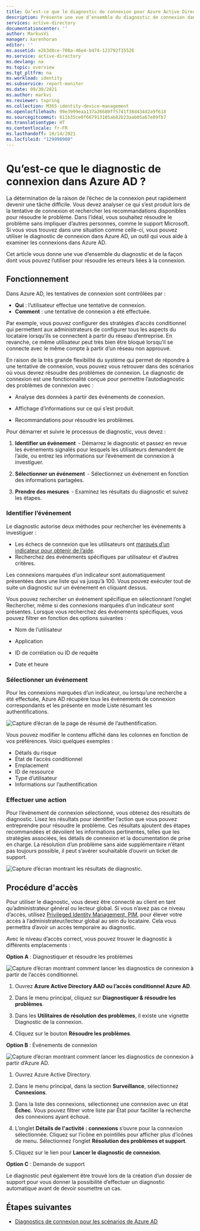 ```yaml
---
title: Qu’est-ce que le diagnostic de connexion pour Azure Active Directory ?
description: Présente une vue d’ensemble du diagnostic de connexion dans Azure Active Directory.
services: active-directory
documentationcenter: ''
author: MarkusVi
manager: karenhoran
editor: ''
ms.assetid: e2b3d8ce-708a-46e4-b474-123792f35526
ms.service: active-directory
ms.devlang: na
ms.topic: overview
ms.tgt_pltfrm: na
ms.workload: identity
ms.subservice: report-monitor
ms.date: 09/30/2021
ms.author: markvi
ms.reviewer: tspring
ms.collection: M365-identity-device-management
ms.openlocfilehash: 99e3999eaa137a26680ff5741f38d434d2a9f618
ms.sourcegitcommit: 611b35ce0f667913105ab82b23aab05a67e89fb7
ms.translationtype: HT
ms.contentlocale: fr-FR
ms.lasthandoff: 10/14/2021
ms.locfileid: "129998900"
---
```

# <a name="what-is-the-sign-in-diagnostic-in-azure-ad"></a>Qu’est-ce que le diagnostic de connexion dans Azure AD ?

La détermination de la raison de l’échec de la connexion peut rapidement devenir une tâche difficile. Vous devez analyser ce qui s’est produit lors de la tentative de connexion et rechercher les recommandations disponibles pour résoudre le problème. Dans l’idéal, vous souhaitez résoudre le problème sans impliquer d’autres personnes, comme le support Microsoft. Si vous vous trouvez dans une situation comme celle-ci, vous pouvez utiliser le diagnostic de connexion dans Azure AD, un outil qui vous aide à examiner les connexions dans Azure AD. 

Cet article vous donne une vue d’ensemble du diagnostic et de la façon dont vous pouvez l’utiliser pour résoudre les erreurs liées à la connexion. 


## <a name="how-it-works"></a>Fonctionnement  

Dans Azure AD, les tentatives de connexion sont contrôlées par :

- **Qui** : l’utilisateur effectue une tentative de connexion.
- **Comment** : une tentative de connexion a été effectuée.

Par exemple, vous pouvez configurer des stratégies d’accès conditionnel qui permettent aux administrateurs de configurer tous les aspects du locataire lorsqu’ils se connectent à partir du réseau d’entreprise. En revanche, ce même utilisateur peut très bien être bloqué lorsqu’il se connecte avec le même compte à partir d’un réseau non approuvé. 

En raison de la très grande flexibilité du système qui permet de répondre à une tentative de connexion, vous pouvez vous retrouver dans des scénarios où vous devrez résoudre des problèmes de connexion. Le diagnostic de connexion est une fonctionnalité conçue pour permettre l’autodiagnostic des problèmes de connexion avec :  

- Analyse des données à partir des événements de connexion.  

- Affichage d’informations sur ce qui s’est produit.  

- Recommandations pour résoudre les problèmes.  

Pour démarrer et suivre le processus de diagnostic, vous devez :   

1. **Identifier un événement**  - Démarrez le diagnostic et passez en revue les événements signalés pour lesquels les utilisateurs demandent de l’aide, ou entrez les informations sur l’événement de connexion à investiguer. 

2. **Sélectionner un événement**  - Sélectionnez un événement en fonction des informations partagées. 

3. **Prendre des mesures**  - Examinez les résultats du diagnostic et suivez les étapes. 



### <a name="identify-event"></a>Identifier l’événement 

Le diagnostic autorise deux méthodes pour rechercher les événements à investiguer :  

- Les échecs de connexion que les utilisateurs ont [marqués d’un indicateur pour obtenir de l’aide](overview-flagged-sign-ins.md). 
- Recherchez des événements spécifiques par utilisateur et d’autres critères. 

Les connexions marquées d’un indicateur sont automatiquement présentées dans une liste qui va jusqu’à 100. Vous pouvez exécuter tout de suite un diagnostic sur un événement en cliquant dessus.  

Vous pouvez rechercher un événement spécifique en sélectionnant l’onglet Rechercher, même si des connexions marquées d’un indicateur sont présentes. Lorsque vous recherchez des événements spécifiques, vous pouvez filtrer en fonction des options suivantes : 

- Nom de l’utilisateur 

- Application 

- ID de corrélation ou ID de requête 

- Date et heure 



### <a name="select-event"></a>Sélectionner un événement  

Pour les connexions marquées d’un indicateur, ou lorsqu’une recherche a été effectuée, Azure AD récupère tous les événements de connexion correspondants et les présente en mode Liste résumant les authentifications. 


![Capture d’écran de la page de résumé de l’authentification.](./media/overview-sign-in-diagnostics/review-sign-ins.png)

Vous pouvez modifier le contenu affiché dans les colonnes en fonction de vos préférences. Voici quelques exemples :

- Détails du risque
- État de l’accès conditionnel
- Emplacement
- ID de ressource
- Type d’utilisateur
- Informations sur l’authentification

### <a name="take-action"></a>Effectuer une action

Pour l’événement de connexion sélectionné, vous obtenez des résultats de diagnostic. Lisez les résultats pour identifier l’action que vous pouvez entreprendre pour résoudre le problème. Ces résultats ajoutent des étapes recommandées et dévoilent les informations pertinentes, telles que les stratégies associées, les détails de connexion et la documentation de prise en charge. La résolution d’un problème sans aide supplémentaire n’étant pas toujours possible, il peut s’avérer souhaitable d’ouvrir un ticket de support. 


![Capture d’écran montrant les résultats de diagnostic.](./media/overview-sign-in-diagnostics/diagnostic-results.png)



## <a name="how-to-access-it"></a>Procédure d'accès

Pour utiliser le diagnostic, vous devez être connecté au client en tant qu’administrateur général ou lecteur global. Si vous n’avez pas ce niveau d’accès, utilisez [Privileged Identity Management, PIM](../privileged-identity-management/pim-resource-roles-activate-your-roles.md), pour élever votre accès à l’administrateur/lecteur global au sein du locataire. Cela vous permettra d’avoir un accès temporaire au diagnostic.  

Avec le niveau d’accès correct, vous pouvez trouver le diagnostic à différents emplacements : 

**Option A** : Diagnostiquer et résoudre les problèmes 

![Capture d’écran montrant comment lancer les diagnostics de connexion à partir de l’accès conditionnel.](./media/overview-sign-in-diagnostics/troubleshoot-link.png)


1. Ouvrez **Azure Active Directory AAD ou l’accès conditionnel Azure AD**. 

2. Dans le menu principal, cliquez sur **Diagnostiquer & résoudre les problèmes**.  

3. Dans les **Utilitaires de résolution des problèmes**, il existe une vignette Diagnostic de la connexion. 

4. Cliquez sur le bouton **Résoudre les problèmes**.  

 

 

**Option B** : Événements de connexion 

![Capture d’écran montrant comment lancer les diagnostics de connexion à partir d’Azure AD.](./media/overview-sign-in-diagnostics/sign-in-logs-link.png)




1. Ouvrez Azure Active Directory. 

2. Dans le menu principal, dans la section **Surveillance**, sélectionnez **Connexions**. 

3. Dans la liste des connexions, sélectionnez une connexion avec un état **Échec**. Vous pouvez filtrer votre liste par État pour faciliter la recherche des connexions ayant échoué. 

4. L’onglet **Détails de l'activité : connexions** s’ouvre pour la connexion sélectionnée. Cliquez sur l’icône en pointillés pour afficher plus d’icônes de menu. Sélectionnez l’onglet **Résolution des problèmes et support**. 

5. Cliquez sur le lien pour **Lancer le diagnostic de connexion**. 

 

**Option C** : Demande de support 

Le diagnostic peut également être trouvé lors de la création d’un dossier de support pour vous donner la possibilité d’effectuer un diagnostic automatique avant de devoir soumettre un cas. 



## <a name="next-steps"></a>Étapes suivantes

- [Diagnostics de connexion pour les scénarios de Azure AD](concept-sign-in-diagnostics-scenarios.md)
